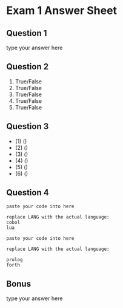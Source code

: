 # Exam 1 Answer Sheet

## Question 1

type your answer here

## Question 2

1. True/False
2. True/False
3. True/False
4. True/False
5. True/False

## Question 3

* (1) ()
* (2) ()
* (3) ()
* (4) ()
* (5) ()
* (6) ()

## Question 4

```LANG
paste your code into here

replace LANG with the actual language:
cobol
lua
```

```LANG
paste your code into here

replace LANG with the actual language:

prolog
forth
```

## Bonus

type your answer here

